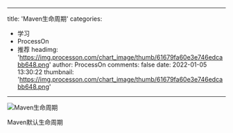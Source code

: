 
---
title: 'Maven生命周期'
categories: 
 - 学习
 - ProcessOn
 - 推荐
headimg: 'https://img.processon.com/chart_image/thumb/61679fa60e3e746edcabb648.png'
author: ProcessOn
comments: false
date: 2022-01-05 13:30:22
thumbnail: 'https://img.processon.com/chart_image/thumb/61679fa60e3e746edcabb648.png'
---

<div>   
<img class="thumb" alt="Maven生命周期" src="https://img.processon.com/chart_image/thumb/61679fa60e3e746edcabb648.png" referrerpolicy="no-referrer">
<p>Maven默认生命周期</p>  
</div>
            